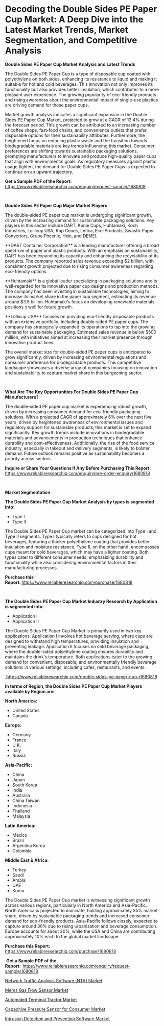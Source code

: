 <p><h1>Decoding the Double Sides PE Paper Cup Market: A Deep Dive into the Latest Market Trends, Market Segmentation, and Competitive Analysis</h1></p><p><strong>Double Sides PE Paper Cup Market Analysis and Latest Trends</strong></p>
<p><p>The Double Sides PE Paper Cup is a type of disposable cup coated with polyethylene on both sides, enhancing its resistance to liquid and making it suitable for hot and cold beverages. This innovation not only improves its functionality but also provides better insulation, which contributes to a more pleasant user experience. The growing popularity of eco-friendly products and rising awareness about the environmental impact of single-use plastics are driving demand for these paper cups.</p><p>Market growth analysis indicates a significant expansion in the Double Sides PE Paper Cup Market, projected to grow at a CAGR of 13.4% during the forecast period. This growth can be attributed to an increasing number of coffee shops, fast-food chains, and convenience outlets that prefer disposable options for their sustainability attributes. Furthermore, the heightened focus on reducing plastic waste and the transition towards biodegradable materials are key trends influencing this market. Consumer preferences are shifting towards sustainable packaging solutions, prompting manufacturers to innovate and produce high-quality paper cups that align with environmental goals. As regulatory measures against plastic usage tighten, the demand for Double Sides PE Paper Cups is expected to continue on an upward trajectory.</p></p>
<p><strong>Get a Sample PDF of the Report:&nbsp;</strong> <a href="https://www.reliableresearchiq.com/enquiry/request-sample/1680818?utm_campaign=1121&utm_medium=2&utm_source=Github&utm_content=ia&utm_term=04102024&utm_id=double-sides-pe-paper-cup">https://www.reliableresearchiq.com/enquiry/request-sample/1680818</a></p>
<p>&nbsp;</p>
<p><strong>Double Sides PE Paper Cup Major Market Players</strong></p>
<p><p>The double-sided PE paper cup market is undergoing significant growth, driven by the increasing demand for sustainable packaging solutions. Key players in this sector include DART, Konie Cups, Huhtamaki, Koch Industries, Lollicup USA, Kap Cones, Letica, Eco-Products, Swastik Paper Convertors, Grupo Phoenix, Hxin, and DEMEI.</p><p>**DART Container Corporation** is a leading manufacturer offering a broad spectrum of paper and plastic products. With an emphasis on sustainability, DART has been expanding its capacity and enhancing the recyclability of its products. The company reported sales revenue exceeding $2 billion, with consistent growth projected due to rising consumer awareness regarding eco-friendly options.</p><p>**Huhtamaki** is a global leader specializing in packaging solutions and is well-regarded for its innovative paper cup designs and production methods. The company has been investing in sustainable technologies, aiming to increase its market share in the paper cup segment, estimating its revenue around $3.5 billion. Huhtamaki's focus on developing renewable materials positions it well for future growth.</p><p>**Lollicup USA** focuses on providing eco-friendly disposable products with an extensive portfolio, including double-sided PE paper cups. The company has strategically expanded its operations to tap into the growing demand for sustainable packaging. Estimated sales revenue is below $500 million, with initiatives aimed at increasing their market presence through innovative product lines.</p><p>The overall market size for double-sided PE paper cups is anticipated to grow significantly, driven by increasing environmental regulations and consumer preference for biodegradable products. This competitive landscape showcases a diverse array of companies focusing on innovation and sustainability to capture market share in this burgeoning sector.</p></p>
<p>&nbsp;</p>
<p><strong>What Are The Key Opportunities For Double Sides PE Paper Cup Manufacturers?</strong></p>
<p><p>The double-sided PE paper cup market is experiencing robust growth, driven by increasing consumer demand for eco-friendly packaging solutions. With a projected CAGR of approximately 6% over the next five years, driven by heightened awareness of environmental issues and regulatory support for sustainable products, this market is set to expand significantly. Key growth trends include innovations in biodegradable materials and advancements in production techniques that enhance durability and cost-effectiveness. Additionally, the rise of the food service industry, especially in takeout and delivery segments, is likely to bolster demand. Future outlook remains positive as sustainability becomes a priority across sectors.</p></p>
<p><strong>Inquire or Share Your Questions If Any Before Purchasing This Report:</strong> <a href="https://www.reliableresearchiq.com/enquiry/pre-order-enquiry/1680818?utm_campaign=1121&utm_medium=2&utm_source=Github&utm_content=ia&utm_term=04102024&utm_id=double-sides-pe-paper-cup">https://www.reliableresearchiq.com/enquiry/pre-order-enquiry/1680818</a></p>
<p>&nbsp;</p>
<p><strong>Market Segmentation</strong></p>
<p><strong>The Double Sides PE Paper Cup Market Analysis by types is segmented into:</strong></p>
<p><ul><li>Type I</li><li>Type II</li></ul></p>
<p><p>The Double Sides PE Paper Cup market can be categorized into Type I and Type II segments. Type I typically refers to cups designed for hot beverages, featuring a thicker polyethylene coating that provides better insulation and moisture resistance. Type II, on the other hand, encompasses cups meant for cold beverages, which may have a lighter coating. Both types cater to different consumer needs, emphasizing durability and functionality while also considering environmental factors in their manufacturing processes.</p></p>
<p><strong>Purchase this Report:&nbsp;</strong><a href="https://www.reliableresearchiq.com/purchase/1680818?utm_campaign=1121&utm_medium=2&utm_source=Github&utm_content=ia&utm_term=04102024&utm_id=double-sides-pe-paper-cup">https://www.reliableresearchiq.com/purchase/1680818</a></p>
<p>&nbsp;</p>
<p><strong>The Double Sides PE Paper Cup Market Industry Research by Application is segmented into:</strong></p>
<p><ul><li>Application I</li><li>Application II</li></ul></p>
<p><p>The Double Sides PE Paper Cup Market is primarily used in two key applications: Application I involves hot beverage serving, where cups are designed to withstand high temperatures, providing insulation and preventing leakage. Application II focuses on cold beverage packaging, where the double-sided polyethylene coating ensures durability and maintains the drink's temperature. Both applications cater to the growing demand for convenient, disposable, and environmentally friendly beverage solutions in various settings, including cafes, restaurants, and events.</p></p>
<p><a href="https://www.reliableresearchiq.com/double-sides-pe-paper-cup-r1680818?utm_campaign=1121&utm_medium=2&utm_source=Github&utm_content=ia&utm_term=04102024&utm_id=double-sides-pe-paper-cup">&nbsp;https://www.reliableresearchiq.com/double-sides-pe-paper-cup-r1680818</a></p>
<p><strong>In terms of Region, the Double Sides PE Paper Cup Market Players available by Region are:</strong></p>
<p>
    <p> <strong> North America: </strong>
        <ul>
            <li>United States</li>
            <li>Canada</li>
        </ul>
        </p> 
    <p> <strong> Europe: </strong>
        <ul>
            <li>Germany</li>
            <li>France</li>
            <li>U.K.</li>
            <li>Italy</li>
            <li>Russia</li>
        </ul>
        </p> 
    <p> <strong> Asia-Pacific: </strong>
        <ul>
            <li>China</li>
            <li>Japan</li>
            <li>South Korea</li>
            <li>India</li>
            <li>Australia</li>
            <li>China Taiwan</li>
            <li>Indonesia</li>
            <li>Thailand</li>
            <li>Malaysia</li>
        </ul>
        </p> 
    <p> <strong> Latin America: </strong>
        <ul>
            <li>Mexico</li>
            <li>Brazil</li>
            <li>Argentina Korea</li>
            <li>Colombia</li>
        </ul>
        </p> 
    <p> <strong> Middle East & Africa: </strong>
        <ul>
            <li>Turkey</li>
            <li>Saudi</li>
            <li>Arabia</li>
            <li>UAE</li>
            <li>Korea</li>
        </ul>
    </p>
    </p>
<p><p>The Double Sides PE Paper Cup market is witnessing significant growth across various regions, particularly in North America and Asia-Pacific. North America is projected to dominate, holding approximately 35% market share, driven by sustainable packaging trends and increased consumer demand for eco-friendly products. Asia-Pacific follows closely, expected to capture around 30% due to rising urbanization and beverage consumption. Europe accounts for about 20%, while the USA and China are contributing approximately 10% each to the global market landscape.</p></p>
<p><strong>Purchase this Report: </strong><a href="https://www.reliableresearchiq.com/purchase/1680818?utm_campaign=1121&utm_medium=2&utm_source=Github&utm_content=ia&utm_term=04102024&utm_id=double-sides-pe-paper-cup">https://www.reliableresearchiq.com/purchase/1680818</a></p>
<p>&nbsp;<strong>Get a Sample PDF of the Report:&nbsp;&nbsp;</strong><a href="https://www.reliableresearchiq.com/enquiry/request-sample/1680818?utm_campaign=1121&utm_medium=2&utm_source=Github&utm_content=ia&utm_term=04102024&utm_id=double-sides-pe-paper-cup">https://www.reliableresearchiq.com/enquiry/request-sample/1680818</a></p>
<p><strong></strong></p>
<p><p><a href="https://github.com/AdeaOsmani695/Market-Research-Report-List-1/blob/main/network-traffic-analysis-software-nta-market.md?utm_campaign=1121&utm_medium=2&utm_source=Github&utm_content=ia&utm_term=04102024&utm_id=double-sides-pe-paper-cup">Network Traffic Analysis Software (NTA) Market</a></p><p><a href="https://www.linkedin.com/pulse/mems-gas-flow-sensor-market-emerging-trends-future-prospects-ugs7e?utm_campaign=1121&utm_medium=2&utm_source=Github&utm_content=ia&utm_term=04102024&utm_id=double-sides-pe-paper-cup">Mems Gas Flow Sensor Market</a></p><p><a href="https://www.linkedin.com/pulse/automated-terminal-tractor-value-chain-analysis-from-raw-m0s8e?utm_campaign=1121&utm_medium=2&utm_source=Github&utm_content=ia&utm_term=04102024&utm_id=double-sides-pe-paper-cup">Automated Terminal Tractor Market</a></p><p><a href="https://issuu.com/reportprime-2/docs/capacitive-pressure-sensor-for-cons_1d2957455c73ce?utm_campaign=1121&utm_medium=2&utm_source=Github&utm_content=ia&utm_term=04102024&utm_id=double-sides-pe-paper-cup">Capacitive Pressure Sensor for Consumer Market</a></p><p><a href="https://github.com/guneycigdem35/Market-Research-Report-List-5/blob/main/intrusion-detection-and-prevention-software-market.md?utm_campaign=1121&utm_medium=2&utm_source=Github&utm_content=ia&utm_term=04102024&utm_id=double-sides-pe-paper-cup">Intrusion Detection and Prevention Software Market</a></p></p>